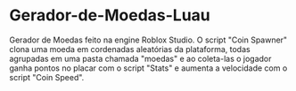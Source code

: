 # Gerador-de-Moedas-Luau

Gerador de Moedas feito na engine Roblox Studio. O script "Coin Spawner" clona uma moeda em cordenadas aleatórias da plataforma, todas agrupadas
em uma pasta chamada "moedas" e ao coleta-las o jogador ganha pontos no placar com o script "Stats" e aumenta a velocidade com o script "Coin 
Speed".
